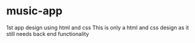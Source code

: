 # music-app
1st app design using html and css
This is only a html and css design as it still needs back end functionality
